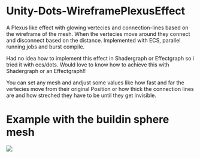 # Unity-Dots-WireframePlexusEffect
A Plexus like effect with glowing vertecies and connection-lines based on the wireframe of the mesh. When the vertecies move around they connect and disconnect based on the distance. Implemented with ECS, parallel running jobs and burst compile.

Had no idea how to implement this effect in Shadergraph or Effectgraph so i tried it with ecs/dots. Would love to know how to achieve this with Shadergraph or an Effectgraph!!

You can set any mesh and andjust some values like how fast and far the vertecies move from their original Position or how thick the connection lines are and how streched they have to be until they get invisible.


# Example with the buildin sphere mesh
![](https://github.com/Strieglitz/Unity-Dots-WireframePlexusEffect/blob/main/effect.gif)
